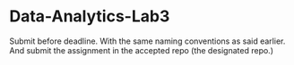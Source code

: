 # Data-Analytics-Lab3
Submit before deadline.
With the same naming conventions as said earlier. And submit the assignment in the accepted repo (the designated repo.)
